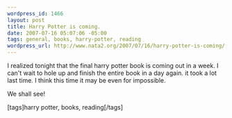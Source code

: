 ```yaml
--- 
wordpress_id: 1466
layout: post
title: Harry Potter is coming.
date: 2007-07-16 05:07:06 -05:00
tags: general, books, harry-potter, reading
wordpress_url: http://www.nata2.org/2007/07/16/harry-potter-is-coming/
---
```

<p>I realized tonight that the final harry potter book is coming out in a week. I can't wait to hole up and finish the entire book in a day again. it took a lot last time. I think this time it may be even for impossible. </p> <p>We shall see!</p> <div class="wlWriterSmartContent" id="0767317B-992E-4b12-91E0-4F059A8CECA8:eced4c41-020c-4169-b5a2-9c27a8bff777" contenteditable="false" style="padding-right: 0px; display: inline; padding-left: 0px; padding-bottom: 0px; margin: 0px; padding-top: 0px">[tags]harry potter, books, reading[/tags]</div>

